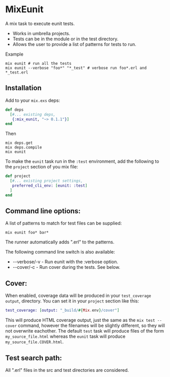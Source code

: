 MixEunit
========

A mix task to execute eunit tests.

* Works in umbrella projects.
* Tests can be in the module or in the test directory.
* Allows the user to provide a list of patterns for tests to run.

Example
```
mix eunit # run all the tests
mix eunit --verbose "foo*" "*_test" # verbose run foo*.erl and *_test.erl
```

Installation
------------

Add to your `mix.exs` deps:

```elixir
def deps
  [#... existing deps,
   {:mix_eunit, "~> 0.1.1"}]
end
```

Then

```
mix deps.get
mix deps.compile
mix eunit
```

To make the `eunit` task run in the `:test` environment, add the following
to the `project` section of you mix file:

```elixir
def project
  [#... existing project settings,
   preferred_cli_env: [eunit: :test]
  ]
end
```

Command line options:
---------------------

A list of patterns to match for test files can be supplied:

```
mix eunit foo* bar*
```

The runner automatically adds ".erl" to the patterns.

The following command line switch is also available:

* --verbose/-v - Run eunit with the :verbose option.
* --cover/-c - Run cover during the tests. See below.

Cover:
------

When enabled, coverage data will be produced in your `test_coverage` `output`,
directory. You can set it in your `project` section like this:
```elixir
test_coverage: [output: "_build/#{Mix.env}/cover"]
```
This will produce HTML coverage output, just the same as the `mix test --cover`
command, however the filenames will be slightly different, so they will not
overwrite eachother. The default `test` task will produce files of the form
`my_source_file.html` whereas the `eunit` task will produce
`my_source_file.COVER.html`.


Test search path:
-----------------

All ".erl" files in the src and test directories are considered.

